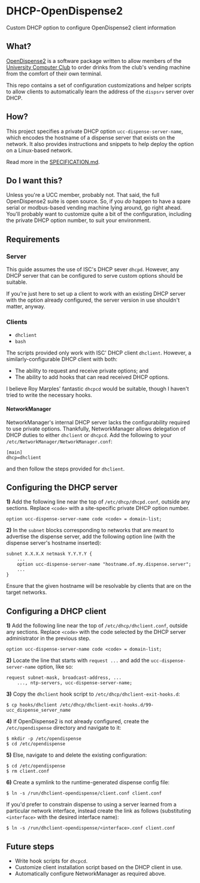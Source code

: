 # DHCP-OpenDispense2
Custom DHCP option to configure OpenDispense2 client information 

## What?
[OpenDispense2](https://gitlab.ucc.asn.au/UCC/OpenDispense2) is a software
package written to allow members of the
[University Computer Club](https://www.ucc.asn.au/) to order drinks from the
club's vending machine from the comfort of their own terminal.

This repo contains a set of configuration customizations and helper scripts to
allow clients to automatically learn the address of the `dispsrv` server over
DHCP.

## How?
This project specifies a private DHCP option `ucc-dispense-server-name`, which
encodes the hostname of a dispense server that exists on the network. It also
provides instructions and snippets to help deploy the option on a Linux-based
network.

Read more in the [SPECIFICATION.md](SPECIFICATION.md).

## Do I want this?
Unless you're a UCC member, probably not. That said, the full OpenDispense2
suite is open source. So, if you *do* happen to have a spare serial or
modbus-based vending machine lying around, go right ahead. You'll probably
want to customize quite a bit of the configuration, including the private
DHCP option number, to suit your environment.

## Requirements

### Server
This guide assumes the use of ISC's DHCP sever `dhcpd`. However, any DHCP
server that can be configured to serve custom options should be suitable.

If you're just here to set up a client to work with an existing DHCP server
with the option already configured, the server version in use shouldn't
matter, anyway.

### Clients
- `dhclient`
- `bash`

The scripts provided only work with ISC' DHCP client `dhclient`. However, a
similarly-configurable DHCP client with both:

- The ability to request and receive private options; and
- The ability to add hooks that can read received DHCP options.

I believe Roy Marples' fantastic `dhcpcd` would be suitable, though I haven't
tried to write the necessary hooks.

#### NetworkManager
NetworkManager's internal DHCP server lacks the configurability required to
use private options. Thankfully, NetworkManager allows delegation of
DHCP duties to either `dhclient` or `dhcpcd`. Add the following to your
`/etc/NetworkManager/NetworkManager.conf`:

```
[main]
dhcp=dhclient
```

and then follow the steps provided for `dhclient`.

## Configuring the DHCP server

**1)** Add the following line near the top of `/etc/dhcp/dhcpd.conf`, outside
  any sections. Replace `<code>` with a site-specific private DHCP option
  number.

```
option ucc-dispense-server-name code <code> = domain-list;
```

**2)** In the `subnet` blocks corresponding to networks that are meant to
  advertise the dispense server, add the following option line (with the
  dispense server's hostname inserted):

```
subnet X.X.X.X netmask Y.Y.Y.Y {
    ...
    option ucc-dispense-server-name "hostname.of.my.dispense.server";
    ...
}
```

Ensure that the given hostname will be resolvable by clients that are on the
target networks.

## Configuring a DHCP client

**1)** Add the following line near the top of `/etc/dhcp/dhclient.conf`,
  outside any sections. Replace `<code>` with the code selected by the DHCP
  server administrator in the previous step.

```
option ucc-dispense-server-name code <code> = domain-list;
```

**2)** Locate the line that starts with `request ...` and add the
  `ucc-dispense-server-name` option, like so:

```
request subnet-mask, broadcast-address, ...
    ..., ntp-servers, ucc-dispense-server-name;
```

**3)** Copy the `dhclient` hook script to `/etc/dhcp/dhclient-exit-hooks.d`:

```
$ cp hooks/dhclient /etc/dhcp/dhclient-exit-hooks.d/99-ucc_dispense_server_name
```

**4)** If OpenDispense2 is not already configured, create the
  `/etc/opendispense` directory and navigate to it:

```
$ mkdir -p /etc/opendispense
$ cd /etc/opendispense
```

**5)** Else, navigate to and delete the existing configuration:

```
$ cd /etc/opendispense
$ rm client.conf
```

**6)** Create a symlink to the runtime-generated dispense config file:

```
$ ln -s /run/dhclient-opendispense/client.conf client.conf
```

If you'd prefer to constrain dispense to using a server learned from a
particular network interface, instead create the link as follows
(substituting `<interface>` with the desired interface name):

```
$ ln -s /run/dhclient-opendispense/<interface>.conf client.conf
```

## Future steps

- Write hook scripts for `dhcpcd`.
- Customize client installation script based on the DHCP client in use.
- Automatically configure NetworkManager as required above.
